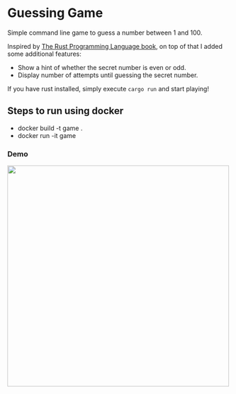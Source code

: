 # Guessing Game
Simple command line game to guess a number between 1 and 100.

Inspired by [The Rust Programming Language book](https://doc.rust-lang.org/book/title-page.html), on top of that I added some additional features:

- Show a hint of whether the secret number is even or odd.
- Display number of attempts until guessing the secret number.

If you have rust installed, simply execute `cargo run` and start playing!

## Steps to run using docker

- docker build -t game .
- docker run -it game

### Demo

<img src="https://github.com/santiagoperaza/guessing-game/assets/36051251/3cd5ed47-7d4c-4615-a3b0-6631185c6c46" width="500">
